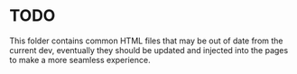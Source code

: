 # TODO
This folder contains common HTML files that may be out of date from the current dev,
eventually they should be updated and injected into the pages to make a more seamless experience.